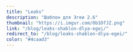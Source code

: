 ```yaml
---
title: "Leaks"
description: "Шаблон для Эгеи 2.6"
thumbnail: "https://i.imgur.com/0b1OfJZ.png"
link: "/blog/leaks-shablon-dlya-egei/"
redirect_to: "/blog/leaks-shablon-dlya-egei/"
color: "#4caad3"
---
```


